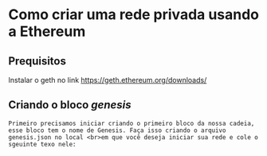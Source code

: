 # Como criar uma rede privada usando a Ethereum

## Prequisitos
  Instalar o geth no link  https://geth.ethereum.org/downloads/ 

## Criando o bloco *genesis*
    Primeiro precisamos iniciar criando o primeiro bloco da nossa cadeia, esse bloco tem o nome de Genesis. Faça isso criando o arquivo genesis.json no local <br>em que você deseja iniciar sua rede e cole o sgeuinte texo nele:

